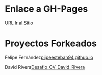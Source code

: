 # Enlace a GH-Pages

URL [Ir al Sitio](https://selorcav.github.io/desafio-modulo-1/)

# Proyectos Forkeados

Felipe Fernández[piipeesteban94.github.io](https://github.com/selorcav/piipeesteban94.github.io)

David Rivera[Desafio_CV_David_Rivera](https://github.com/selorcav/Desafio_CV_David_Rivera)